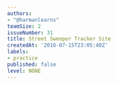 ```yaml
---
authors:
- "@harmanlearns"
teamSize: 2
issueNumber: 31
title: Street Sweeper Tracker Site
createdAt: '2016-07-15T23:05:40Z'
labels:
- practice
published: false
level: NONE
---
```






